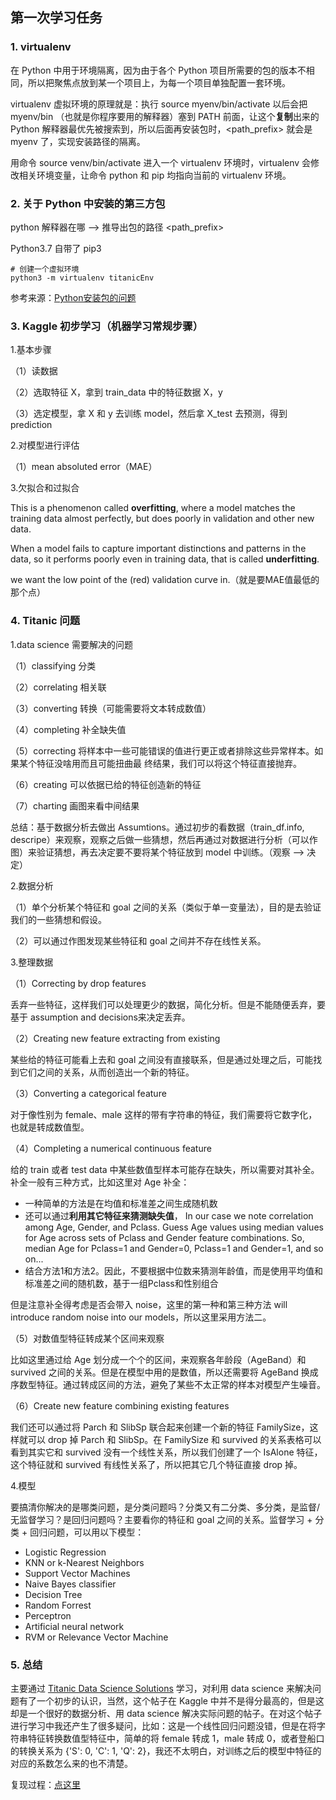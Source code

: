 ## 第一次学习任务

### 1. virtualenv

在 Python 中用于环境隔离，因为由于各个 Python 项目所需要的包的版本不相同，所以把聚焦点放到某一个项目上，为每一个项目单独配置一套环境。

virtualenv 虚拟环境的原理就是：执行 source myenv/bin/activate 以后会把 myenv/bin （也就是你程序要用的解释器）塞到 PATH 前面，让这个**复制**出来的 Python 解释器最优先被搜索到，所以后面再安装包时，<path_prefix> 就会是myenv 了，实现安装路径的隔离。

用命令 source venv/bin/activate 进入一个 virtualenv 环境时，virtualenv 会修改相关环境变量，让命令 python 和 pip 均指向当前的 virtualenv 环境。

### 2. 关于 Python 中安装的第三方包

 python 解释器在哪 --> 推导出包的路径 <path_prefix>

Python3.7 自带了 pip3

```shell
# 创建一个虚拟环境
python3 -m virtualenv titanicEnv
```

参考来源：[Python安装包的问题](https://frostming.com/2019/03-13/where-do-your-packages-go)

### 3. Kaggle 初步学习（机器学习常规步骤）

1.基本步骤

（1）读数据

（2）选取特征 X，拿到 train_data 中的特征数据 X，y

（3）选定模型，拿 X 和 y 去训练 model，然后拿 X_test 去预测，得到 prediction

2.对模型进行评估

（1）mean absoluted error（MAE）

3.欠拟合和过拟合

This is a phenomenon called **overfitting**, where a model matches the training data almost perfectly, but does poorly in validation and other new data.

When a model fails to capture important distinctions and patterns in the data, so it performs poorly even in training data, that is called **underfitting**.

we want the low point of the (red) validation curve in.（就是要MAE值最低的那个点）

### 4. Titanic 问题

1.data science 需要解决的问题

（1）classifying 分类

（2）correlating 相关联

（3）converting 转换（可能需要将文本转成数值）

（4）completing 补全缺失值

（5）correcting 将样本中一些可能错误的值进行更正或者排除这些异常样本。如果某个特征没啥用而且可能扭曲最   		 终结果，我们可以将这个特征直接抛弃。

（6）creating 可以依据已给的特征创造新的特征

（7）charting 画图来看中间结果

总结：基于数据分析去做出 Assumtions。通过初步的看数据（train_df.info, descripe）来观察，观察之后做一些猜想，然后再通过对数据进行分析（可以作图）来验证猜想，再去决定要不要将某个特征放到 model 中训练。（观察 --> 决定）

2.数据分析

（1）单个分析某个特征和 goal 之间的关系（类似于单一变量法），目的是去验证我们的一些猜想和假设。

（2）可以通过作图发现某些特征和 goal 之间并不存在线性关系。

3.整理数据

（1）Correcting by drop features

丢弃一些特征，这样我们可以处理更少的数据，简化分析。但是不能随便丢弃，要基于 assumption and decisions来决定丢弃。

（2）Creating new feature extracting from existing

某些给的特征可能看上去和 goal 之间没有直接联系，但是通过处理之后，可能找到它们之间的关系，从而创造出一个新的特征。

（3）Converting a categorical feature

对于像性别为 female、male 这样的带有字符串的特征，我们需要将它数字化，也就是转成数值型。

（4）Completing a numerical continuous feature

给的 train 或者 test data 中某些数值型样本可能存在缺失，所以需要对其补全。补全一般有三种方式，比如这里对 Age 补全：

- 一种简单的方法是在均值和标准差之间生成随机数
- 还可以通过**利用其它特征来猜测缺失值**， In our case we note correlation among Age, Gender, and Pclass. Guess Age values using median values for Age across sets of Pclass and Gender feature combinations. So, median Age for Pclass=1 and Gender=0, Pclass=1 and Gender=1, and so on...
- 结合方法1和方法2。因此，不要根据中位数来猜测年龄值，而是使用平均值和标准差之间的随机数，基于一组Pclass和性别组合

但是注意补全得考虑是否会带入 noise，这里的第一种和第三种方法 will introduce random noise into our models，所以这里采用方法二。

（5）对数值型特征转成某个区间来观察

比如这里通过给 Age 划分成一个个的区间，来观察各年龄段（AgeBand）和 survived 之间的关系。但是在模型中用的是数值，所以还需要将 AgeBand 换成序数型特征。通过转成区间的方法，避免了某些不太正常的样本对模型产生噪音。

（6）Create new feature combining existing features

我们还可以通过将 Parch 和 SlibSp 联合起来创建一个新的特征 FamilySize，这样就可以 drop 掉 Parch 和 SlibSp。在 FamilySize 和 survived 的关系表格可以看到其实它和 survived 没有一个线性关系，所以我们创建了一个 IsAlone 特征，这个特征就和 survived 有线性关系了，所以把其它几个特征直接 drop 掉。

4.模型

要搞清你解决的是哪类问题，是分类问题吗？分类又有二分类、多分类，是监督/无监督学习？是回归问题吗？主要看你的特征和 goal 之间的关系。监督学习 + 分类 + 回归问题，可以用以下模型：

- Logistic Regression
- KNN or k-Nearest Neighbors
- Support Vector Machines
- Naive Bayes classifier
- Decision Tree
- Random Forrest
- Perceptron
- Artificial neural network
- RVM or Relevance Vector Machine

### 5. 总结

主要通过 [Titanic Data Science Solutions](https://www.kaggle.com/startupsci/titanic-data-science-solutions) 学习，对利用 data science 来解决问题有了一个初步的认识，当然，这个帖子在 Kaggle 中并不是得分最高的，但是这却是一个很好的数据分析、用 data science 解决实际问题的帖子。在对这个帖子进行学习中我还产生了很多疑问，比如：这是一个线性回归问题没错，但是在将字符串特征转换数值型特征中，简单的将 female 转成 1，male 转成 0，或者登船口的转换关系为 {'S': 0, 'C': 1, 'Q': 2}，我还不太明白，对训练之后的模型中特征的对应的系数怎么来的也不清楚。

复现过程：[点这里](https://github.com/winterliu1020/MachineLearning/blob/main/titanic.ipynb)

